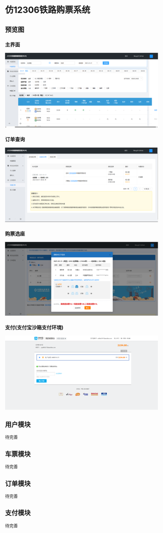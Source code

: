 # 仿12306铁路购票系统
## 预览图
### 主界面
<img src="resource/整体预览图.jpg" alt="预览图" title="预览图">

### 订单查询
<img src="resource/订单.jpg" alt="预览图" title="预览图">

### 购票选座
<img src="resource/购票选座.jpg" alt="预览图" title="预览图">

### 支付(支付宝沙箱支付环境)
<img src="resource/支付.jpg" alt="预览图" title="预览图">

## 用户模块
待完善
## 车票模块
待完善
## 订单模块
待完善
## 支付模块
待完善

